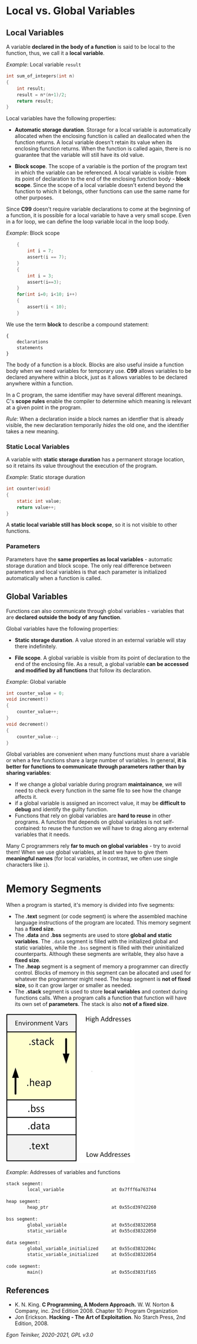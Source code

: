 # Local vs. Global Variables

## Local Variables

A variable **declared in the body of a function** is said to be local to the function, thus, we call it a **local variable**.

_Example_: Local variable `result`
```C
int sum_of_integers(int n)
{
    int result;     
    result = n*(n+1)/2;
    return result;
}
```

Local variables have the following properties:
* **Automatic storage duration**. 
    Storage for a local variable is automatically allocated when the enclosing function is called an 
    deallocated when the function returns.
    A local variable doesn't retain its value when its enclosing function returns.
    When the function is called again, there is no guarantee that the variable will still have its 
    old value.

* **Block scope**.
The scope of a variable is the portion of the program text in which the variable can be referenced.
A local variable is visible from its point of declaration to the end of the enclosing function body - **block scope**.
Since the scope of a local variable doesn't extend beyond the function to which it belongs, other functions can use 
the same name for other purposes.

Since **C99** doesn't require variable declarations to come at the beginning of a function, it is possible for a local 
variable to have a very small scope. Even in a for loop, we can define the loop variable local in the loop body.

_Example_: Block scope
```C
    {
        int i = 7;
        assert(i == 7);
    }
    {
        int i = 3;
        assert(i==3);
    }
    for(int i=0; i<10; i++)
    {
        assert(i < 10);
    }
```

We use the term **block** to describe a compound statement:
```
{
    declarations
    statements
}
```
The body of a function is a block.
Blocks are also useful inside a function body when we need variables for temporary use.
**C99** allows variables to be declared anywhere within a block, just as it allows variables 
to be declared anywhere within a function.

In a C program, the same identifier may have several different meanings.
C's **scope rules** enable the compiler to determine which meaning is relevant at a given point in the program.

_Rule_: When a declaration inside a block names an identfier that is already visible, the new declaration 
temporarily _hides_ the old one, and the identifier takes a new meaning.


### Static Local Variables

A variable with **static storage duration** has a permanent storage location, so it retains its 
value throughout the execution of the program.

_Example_: Static storage duration
```C
int counter(void)
{
    static int value;    
    return value++;
}
```

A **static local variable still has block scope**, so it is not visible to other functions. 


### Parameters
Parameters have the **same properties as local variables** - automatic storage duration and block scope.
The only real difference between parameters and local variables is that each parameter is initialized 
automatically when a function is called.


## Global Variables
Functions can also communicate through global variables - variables that are **declared outside the 
body of any function**.

Global variables have the following properties:
* **Static storage duration**.
    A value stored in an external variable will stay there indefinitely.

* **File scope**.
    A global variable is visible from its point of declaration to the end of the enclosing file.
    As a result, a global variable **can be accessed and modified by all functions** that follow 
    its declaration.

_Example_: Global variable
```C
int counter_value = 0;  
void increment()
{
    counter_value++;
}
void decrement()
{
    counter_value--;
}
```
Global variables are convenient when many functions must share a variable or when a few functions
share a large number of variables.
In general, **it is better for functions to communicate through parameters rather than by sharing 
variables**:
* If we change a global variable during program **maintainance**, we will need to check every 
    function in the same file to see how the change affects it.
* if a global variable is assigned an incorrect value, it may be **difficult to debug** and 
    identify the guilty function.
* Functions that rely on global variables are **hard to reuse** in other programs.
    A function that depends on global variables is not self-contained: to reuse the function we 
    will have to drag along any external variables that it needs.

Many C programmers rely **far to much on global variables** - try to avoid them!
When we use global variables, at least we have to give them **meaningful names** (for local variables, in contrast, 
we often use single characters like `i`). 

# Memory Segments

When a program is started, it's memory is divided into five segments:
* The **.text** segment (or code segment) is where the assembled machine language instructions of 
the program are located. This memory segment has a **fixed size**.
* The **.data** and **.bss** segments are used to store **global and static variables**. 
    The `.data` segment is filled with the initialized global and static variables, 
    while the `.bss` segment is filled with their uninitialized counterparts.
    Although these segments are writable, they also have a **fixed size**.
* The **.heap** segment is a segment of memory a programmer can directly control. 
    Blocks of memory in this segment can be allocated and used for whatever the programmer 
    might need. The heap segment is **not of fixed size**, so it can grow larger or smaller 
    as needed.
* The **.stack** segment is used to store **local variables** and context during functions calls. 
    When a program calls a function that function will have its own set of **parameters**.
    The stack is also **not of a fixed size**.
   
![Memory Segments of a C Application](figures/C-MemoryLayout.png)

_Example_: Addresses of variables and functions
```
stack segment:
        local_variable                  at 0x7fff6a763744

heap segment:
        heap_ptr                        at 0x55cd397d2260

bss segment:
        global_variable                 at 0x55cd38322058
        static_variable                 at 0x55cd38322050

data segment:
        global_variable_initialized     at 0x55cd3832204c
        static_variable_initialized     at 0x55cd38322054

code segment:
        main()                          at 0x55cd3831f165
```

## References
* K. N. King. **C Programming, A Modern Approach.** W. W. Norton & Company, inc. 2nd Edition 2008. 
    Chapter 10: Program Organization
* Jon Erickson. **Hacking - The Art of Exploitation**. No Starch Press, 2nd Edition, 2008. 

*Egon Teiniker, 2020-2021, GPL v3.0* 
